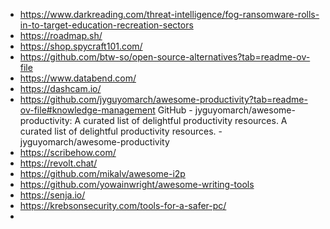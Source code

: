 - https://www.darkreading.com/threat-intelligence/fog-ransomware-rolls-in-to-target-education-recreation-sectors
- https://roadmap.sh/
- https://shop.spycraft101.com/
- https://github.com/btw-so/open-source-alternatives?tab=readme-ov-file
- https://www.databend.com/
- https://dashcam.io/
- https://github.com/jyguyomarch/awesome-productivity?tab=readme-ov-file#knowledge-management
GitHub - jyguyomarch/awesome-productivity: A curated list of delightful productivity resources.
A curated list of delightful productivity resources. - jyguyomarch/awesome-productivity
- https://scribehow.com/
- https://revolt.chat/
- https://github.com/mikalv/awesome-i2p
- https://github.com/yowainwright/awesome-writing-tools
- https://senja.io/
- https://krebsonsecurity.com/tools-for-a-safer-pc/
- 